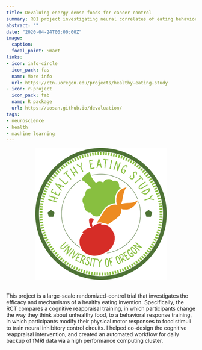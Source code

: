 ```yaml
---
title: Devaluing energy-dense foods for cancer control
summary: R01 project investigating neural correlates of eating behavior change.
abstract: ""
date: "2020-04-24T00:00:00Z"
image:
  caption: 
  focal_point: Smart
links:
- icon: info-circle
  icon_pack: fas
  name: More info
  url: https://ctn.uoregon.edu/projects/healthy-eating-study
- icon: r-project
  icon_pack: fab
  name: R package
  url: https://uosan.github.io/devaluation/
tags:
- neuroscience
- health
- machine learning
---
```


<center>
<img src="logo.png" width="350" height="350">
</center>
<br>

This project is a large-scale randomized-control trial that investigates the efficacy and mechanisms of a healthy eating invention. Specifically, the RCT compares a cognitive reappraisal training, in which participants change the way they think about unhealthy food, to a behavioral response training, in which participants modify their physical motor responses to food stimuli to train neural inhibitory control circuits. I helped co-design the cognitive reappraisal intervention, and created an automated workflow for daily backup of fMRI data via a high performance computing cluster.